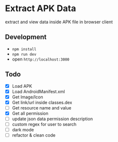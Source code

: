 # Extract APK Data
extract and view data inside APK file in browser client

## Development
- `npm install`
- `npm run dev`
- open `http://localhost:3000`

## Todo
- [x] Load APK
- [x] Load AndroidManifest.xml
- [x] Get Image/Icon
- [x] Get link/url inside classes.dex
- [ ] Get resource name and value
- [x] Get all permission
- [ ] update json data permission description
- [ ] custom regex for user to search
- [ ] dark mode
- [ ] refactor & clean code